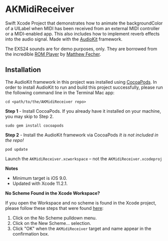 # AKMidiReceiver
Swift Xcode Project that demonstrates how to animate the backgroundColor of a UILabel when MIDI has been received from an external MIDI controller or a MIDI-enabled app. This also includes how to implement reverb effects into the audio signal. Made with the [AudioKit](http://audiokit.io/) framework.

The EXS24 sounds are for demo purposes, only. They are borrowed from the incredible [ROM Player](https://github.com/AudioKit/ROMPlayer) by [Matthew Fecher](https://github.com/analogcode).

## Installation

The AudioKit framework in this project was installed using [CocoaPods](https://cocoapods.org/). In order to install AudioKit to run and build this project successfully, please run the following command line in the Terminal Mac app:

```
cd <path/to/the/AKMidiReceiver repo>
``` 

**Step 1** - Install CocoaPods. If you already have it installed on your machine, you may skip to Step 2.

```language-powerbash
sudo gem install cocoapods
```

**Step 2** - Install the AudioKit framework via CocoaPods *It is not included in the repo!*

```language-powerbash
pod update
```
Launch the `AKMidiReceiver.xcworkspace` – not the `AKMidiReceiver.xcodeproj`

**Notes**

* Minimum target is iOS 9.0. 
* Updated with Xcode 11.2.1.

**No Scheme Found in the Xcode Workspace?** 

If you open the Workspace and no scheme is found in the Xcode project, please follow these steps that were found [here](https://stackoverflow.com/questions/21755799/xcode-no-scheme):

1. Click on the No Scheme pulldown menu.
2. Click on the New Scheme... selection.
3. Click "OK" when the `AKMidiReceiver` target and name appear in the confirmation box.


